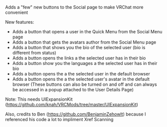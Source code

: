 Adds a "few" new buttons to the Social page to make VRChat more convenient


New features:
 - Adds a button that opens a user in the Quick Menu from the Social Menu page
 - Adds a button that gets the avatars author from the Social Menu page
 - Adds a button that shows you the bio of the selected user (bio is different from status)
 - Adds a button opens the links a the selected user has in their bio
 - Adds a button show you the languages a the selected user has in their bio
 - Adds a button opens the a the selected user in the default browser
 - Adds a button opens the a the selected user's avatar in the default browser
 (These buttons can also be turned on and off and can always be accessed in a popup attached to the User Details Page)

Note: This needs UIExpansionKit (https://github.com/knah/VRCMods/tree/master/UIExpansionKit)

Also, credits to Ben (https://github.com/BenjaminZehowlt) because I referenced his code a lot to impliment Xref Scanning